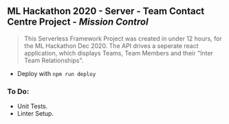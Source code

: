 ## **ML Hackathon 2020 - Server -** Team Contact Centre Project - _Mission Control_
> This Serverless Framework Project was created in under 12 hours, for the ML Hackathon Dec 2020.
> The API drives a seperate react application, which displays Teams, Team Members and their "Inter Team Relationships".

 - Deploy with `npm run deploy`

### To Do:
 - Unit Tests.
 - Linter Setup.
